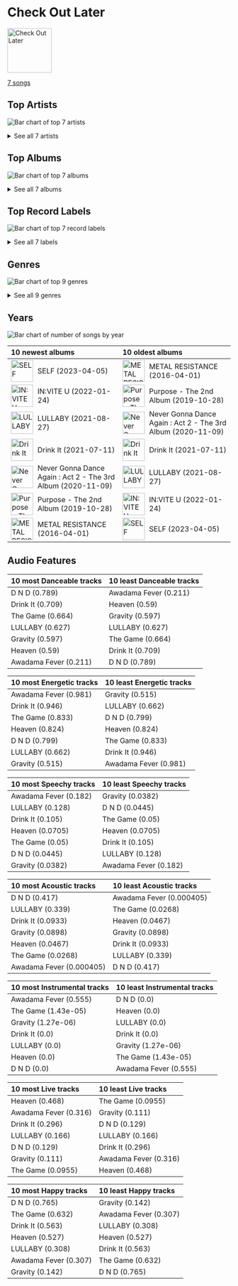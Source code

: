 # Check Out Later


<img src="https://mosaic.scdn.co/640/ab67616d0000b27305f89e348fddab49cf572dd9ab67616d0000b27307528d3f9c29d81f289454fcab67616d0000b2735ebe326ae21f70a7330398f8ab67616d0000b273d0e950fe2053cf719140d682" alt="Check Out Later" width="100" />

[7 songs](tracks.md)

## Top Artists

![Bar chart of top 7 artists](../../images/playlists/check_out_later/artists.png)




<details>
<summary>See all 7 artists</summary>

| Number of Tracks | Art | Artist | 🔗 |
|---:|:---|:---|:---|
| 1 | <img src="https://i.scdn.co/image/ab6761610000e5eb39720ff6218e58ce147490dc" alt="" width="50" /> | WOODZ | [🔗](https://open.spotify.com/artist/6y9nlaoynxSvoTGY09Vdcy) |
| 1 | <img src="https://i.scdn.co/image/ab6761610000e5eb97f9f67e7af9fdf5337c1ff0" alt="" width="50" /> | BABYMETAL | [🔗](https://open.spotify.com/artist/630wzNP2OL7fl4Xl0GnMWq) |
| 1 | <img src="https://i.scdn.co/image/ab6761610000e5ebb29975f8b42bcba1eae62577" alt="" width="50" /> | [TAEYEON](../../artists/taeyeon.md) | [🔗](https://open.spotify.com/artist/3qNVuliS40BLgXGxhdBdqu) |
| 1 | <img src="https://i.scdn.co/image/ab6761610000e5eb5d7e6f087811f89d7c8f0706" alt="" width="50" /> | Apink | [🔗](https://open.spotify.com/artist/2uWcrwgWmZcQc3IPBs3tfU) |
| 1 | <img src="https://i.scdn.co/image/ab6761610000e5eb7fd277fc83d7670dadb45790" alt="" width="50" /> | PENTAGON | [🔗](https://open.spotify.com/artist/1wKpMkucynaTfG8lyPprYV) |
| 1 | <img src="https://i.scdn.co/image/ab6761610000e5ebb99713cdd2a68b0db306aad6" alt="" width="50" /> | TAEMIN | [🔗](https://open.spotify.com/artist/13rF01aOogvnkuQXOlgTW8) |
| 1 | <img src="https://i.scdn.co/image/ab6761610000e5eb771aebd54ce149b97c0bb971" alt="" width="50" /> | THE BOYZ | [🔗](https://open.spotify.com/artist/0CmvFWTX9zmMNCUi6fHtAx) |

</details>


## Top Albums

![Bar chart of top 7 albums](../../images/playlists/check_out_later/albums.png)


<details>
<summary>See all 7 albums</summary>

| Number of Tracks | Art | Album | Release Date | 🔗 |
|---:|:---|:---|:---|:---|
| 1 | <img src="https://i.scdn.co/image/ab67616d0000b27307528d3f9c29d81f289454fc" alt="" width="50" /> | SELF | 2023-04-05 | [🔗](https://open.spotify.com/album/7gx8kFPhTKuAIWfUS8i72Z) |
| 1 | <img src="https://i.scdn.co/image/ab67616d0000b273b87c0d76ed9c7b1654b390d0" alt="" width="50" /> | Purpose - The 2nd Album | 2019-10-28 | [🔗](https://open.spotify.com/album/0h6wCpdgpSOAbYDDYJVuwr) |
| 1 | <img src="https://i.scdn.co/image/ab67616d0000b27305f89e348fddab49cf572dd9" alt="" width="50" /> | Never Gonna Dance Again : Act 2 - The 3rd Album | 2020-11-09 | [🔗](https://open.spotify.com/album/3xgFGYUOVxGp7pZywdf7AC) |
| 1 | <img src="https://i.scdn.co/image/ab67616d0000b273fb9801e0a6ddc403436b88dc" alt="" width="50" /> | METAL RESISTANCE | 2016-04-01 | [🔗](https://open.spotify.com/album/2vIRdYffs93ca7L0Eh4mTm) |
| 1 | <img src="https://i.scdn.co/image/ab67616d0000b273d0e950fe2053cf719140d682" alt="" width="50" /> | LULLABY | 2021-08-27 | [🔗](https://open.spotify.com/album/7knAHnDVbgtX05qgU0ZcgT) |
| 1 | <img src="https://i.scdn.co/image/ab67616d0000b273de5a12fc93022c4f7b8030b3" alt="" width="50" /> | IN:VITE U | 2022-01-24 | [🔗](https://open.spotify.com/album/5vxZM8rFJiNvjtAThYnwek) |
| 1 | <img src="https://i.scdn.co/image/ab67616d0000b2735ebe326ae21f70a7330398f8" alt="" width="50" /> | Drink It | 2021-07-11 | [🔗](https://open.spotify.com/album/6gstlIojQWTAcrsRqBQxLR) |

</details>


## Top Record Labels

![Bar chart of top 7 record labels](../../images/playlists/check_out_later/labels.png)


<details>
<summary>See all 7 labels</summary>

| Number of Tracks | Label |
|---:|:---|
| 2 | [SM Entertainment](../../labels/sm_entertainment.md) |
| 1 | [Stone Music Entertainment](../../labels/stone_music_entertainment.md) |
| 1 | Klap |
| 1 | IST ENTERTAINMENT |
| 1 | [Genie Music Corporation](../../labels/genie_music_corporation.md) |
| 1 | Cooking Vinyl Limited |
| 1 | [CUBE ENTERTAINMENT](../../labels/cube_entertainment.md) |

</details>


## Genres

![Bar chart of top 9 genres](../../images/playlists/check_out_later/genres.png)


<details>
<summary>See all 9 genres</summary>

| Number of Tracks | Genre |
|---:|:---|
| 6 | [k-pop](../../genres/k_pop.md) |
| 2 | [k-pop boy group](../../genres/k_pop_boy_group.md) |
| 1 | [pop](../../genres/pop.md) |
| 1 | korean r&b |
| 1 | kawaii metal |
| 1 | [k-pop girl group](../../genres/k_pop_girl_group.md) |
| 1 | j-metal |
| 1 | idol rock |
| 1 | comic metal |

</details>


## Years

![Bar chart of number of songs by year](../../images/playlists/check_out_later/years.png)



| 10 newest albums | 10 oldest albums |
|:---|:---|
| <div style="display:flex; align-items:center;"><img src="https://i.scdn.co/image/ab67616d0000b27307528d3f9c29d81f289454fc" alt="SELF" width="50" /> <span style="padding-left:10px;">SELF (2023-04-05)</span></div> | <div style="display:flex; align-items:center;"><img src="https://i.scdn.co/image/ab67616d0000b273fb9801e0a6ddc403436b88dc" alt="METAL RESISTANCE" width="50" /> <span style="padding-left:10px;">METAL RESISTANCE (2016-04-01)</span></div> |
| <div style="display:flex; align-items:center;"><img src="https://i.scdn.co/image/ab67616d0000b273de5a12fc93022c4f7b8030b3" alt="IN:VITE U" width="50" /> <span style="padding-left:10px;">IN:VITE U (2022-01-24)</span></div> | <div style="display:flex; align-items:center;"><img src="https://i.scdn.co/image/ab67616d0000b273b87c0d76ed9c7b1654b390d0" alt="Purpose - The 2nd Album" width="50" /> <span style="padding-left:10px;">Purpose - The 2nd Album (2019-10-28)</span></div> |
| <div style="display:flex; align-items:center;"><img src="https://i.scdn.co/image/ab67616d0000b273d0e950fe2053cf719140d682" alt="LULLABY" width="50" /> <span style="padding-left:10px;">LULLABY (2021-08-27)</span></div> | <div style="display:flex; align-items:center;"><img src="https://i.scdn.co/image/ab67616d0000b27305f89e348fddab49cf572dd9" alt="Never Gonna Dance Again : Act 2 - The 3rd Album" width="50" /> <span style="padding-left:10px;">Never Gonna Dance Again : Act 2 - The 3rd Album (2020-11-09)</span></div> |
| <div style="display:flex; align-items:center;"><img src="https://i.scdn.co/image/ab67616d0000b2735ebe326ae21f70a7330398f8" alt="Drink It" width="50" /> <span style="padding-left:10px;">Drink It (2021-07-11)</span></div> | <div style="display:flex; align-items:center;"><img src="https://i.scdn.co/image/ab67616d0000b2735ebe326ae21f70a7330398f8" alt="Drink It" width="50" /> <span style="padding-left:10px;">Drink It (2021-07-11)</span></div> |
| <div style="display:flex; align-items:center;"><img src="https://i.scdn.co/image/ab67616d0000b27305f89e348fddab49cf572dd9" alt="Never Gonna Dance Again : Act 2 - The 3rd Album" width="50" /> <span style="padding-left:10px;">Never Gonna Dance Again : Act 2 - The 3rd Album (2020-11-09)</span></div> | <div style="display:flex; align-items:center;"><img src="https://i.scdn.co/image/ab67616d0000b273d0e950fe2053cf719140d682" alt="LULLABY" width="50" /> <span style="padding-left:10px;">LULLABY (2021-08-27)</span></div> |
| <div style="display:flex; align-items:center;"><img src="https://i.scdn.co/image/ab67616d0000b273b87c0d76ed9c7b1654b390d0" alt="Purpose - The 2nd Album" width="50" /> <span style="padding-left:10px;">Purpose - The 2nd Album (2019-10-28)</span></div> | <div style="display:flex; align-items:center;"><img src="https://i.scdn.co/image/ab67616d0000b273de5a12fc93022c4f7b8030b3" alt="IN:VITE U" width="50" /> <span style="padding-left:10px;">IN:VITE U (2022-01-24)</span></div> |
| <div style="display:flex; align-items:center;"><img src="https://i.scdn.co/image/ab67616d0000b273fb9801e0a6ddc403436b88dc" alt="METAL RESISTANCE" width="50" /> <span style="padding-left:10px;">METAL RESISTANCE (2016-04-01)</span></div> | <div style="display:flex; align-items:center;"><img src="https://i.scdn.co/image/ab67616d0000b27307528d3f9c29d81f289454fc" alt="SELF" width="50" /> <span style="padding-left:10px;">SELF (2023-04-05)</span></div> |
## Audio Features

| 10 most Danceable tracks | 10 least Danceable tracks |
|:---|:---|
| D N D (0.789) | Awadama Fever (0.211) |
| Drink It (0.709) | Heaven (0.59) |
| The Game (0.664) | Gravity (0.597) |
| LULLABY (0.627) | LULLABY (0.627) |
| Gravity (0.597) | The Game (0.664) |
| Heaven (0.59) | Drink It (0.709) |
| Awadama Fever (0.211) | D N D (0.789) |

| 10 most Energetic tracks | 10 least Energetic tracks |
|:---|:---|
| Awadama Fever (0.981) | Gravity (0.515) |
| Drink It (0.946) | LULLABY (0.662) |
| The Game (0.833) | D N D (0.799) |
| Heaven (0.824) | Heaven (0.824) |
| D N D (0.799) | The Game (0.833) |
| LULLABY (0.662) | Drink It (0.946) |
| Gravity (0.515) | Awadama Fever (0.981) |

| 10 most Speechy tracks | 10 least Speechy tracks |
|:---|:---|
| Awadama Fever (0.182) | Gravity (0.0382) |
| LULLABY (0.128) | D N D (0.0445) |
| Drink It (0.105) | The Game (0.05) |
| Heaven (0.0705) | Heaven (0.0705) |
| The Game (0.05) | Drink It (0.105) |
| D N D (0.0445) | LULLABY (0.128) |
| Gravity (0.0382) | Awadama Fever (0.182) |

| 10 most Acoustic tracks | 10 least Acoustic tracks |
|:---|:---|
| D N D (0.417) | Awadama Fever (0.000405) |
| LULLABY (0.339) | The Game (0.0268) |
| Drink It (0.0933) | Heaven (0.0467) |
| Gravity (0.0898) | Gravity (0.0898) |
| Heaven (0.0467) | Drink It (0.0933) |
| The Game (0.0268) | LULLABY (0.339) |
| Awadama Fever (0.000405) | D N D (0.417) |

| 10 most Instrumental tracks | 10 least Instrumental tracks |
|:---|:---|
| Awadama Fever (0.555) | D N D (0.0) |
| The Game (1.43e-05) | Heaven (0.0) |
| Gravity (1.27e-06) | LULLABY (0.0) |
| Drink It (0.0) | Drink It (0.0) |
| LULLABY (0.0) | Gravity (1.27e-06) |
| Heaven (0.0) | The Game (1.43e-05) |
| D N D (0.0) | Awadama Fever (0.555) |

| 10 most Live tracks | 10 least Live tracks |
|:---|:---|
| Heaven (0.468) | The Game (0.0955) |
| Awadama Fever (0.316) | Gravity (0.111) |
| Drink It (0.296) | D N D (0.129) |
| LULLABY (0.166) | LULLABY (0.166) |
| D N D (0.129) | Drink It (0.296) |
| Gravity (0.111) | Awadama Fever (0.316) |
| The Game (0.0955) | Heaven (0.468) |

| 10 most Happy tracks | 10 least Happy tracks |
|:---|:---|
| D N D (0.765) | Gravity (0.142) |
| The Game (0.632) | Awadama Fever (0.307) |
| Drink It (0.563) | LULLABY (0.308) |
| Heaven (0.527) | Heaven (0.527) |
| LULLABY (0.308) | Drink It (0.563) |
| Awadama Fever (0.307) | The Game (0.632) |
| Gravity (0.142) | D N D (0.765) |
